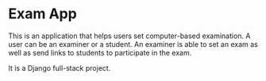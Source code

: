 # Exam App

This is an application that helps users set computer-based examination. A user can be an examiner or a student. An examiner is able to set an exam as well as send links to students to participate in the exam.

It is a Django full-stack project.
